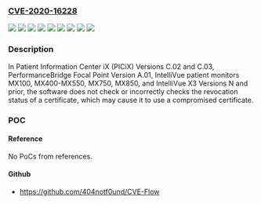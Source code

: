 ### [CVE-2020-16228](https://cve.mitre.org/cgi-bin/cvename.cgi?name=CVE-2020-16228)
![](https://img.shields.io/static/v1?label=Product&message=IntelliVue%20X3&color=blue)
![](https://img.shields.io/static/v1?label=Product&message=IntelliVue%20patient%20monitors&color=blue)
![](https://img.shields.io/static/v1?label=Product&message=Patient%20Information%20Center%20iX%20(PICiX)&color=blue)
![](https://img.shields.io/static/v1?label=Product&message=PerformanceBridge%20Focal%20Point&color=blue)
![](https://img.shields.io/static/v1?label=Version&message=%3D%20A.01%20&color=brighgreen)
![](https://img.shields.io/static/v1?label=Version&message=%3D%20C.02%20&color=brighgreen)
![](https://img.shields.io/static/v1?label=Version&message=%3D%20MX100%20&color=brighgreen)
![](https://img.shields.io/static/v1?label=Version&message=0%3C%3D%20N%20%20&color=brighgreen)
![](https://img.shields.io/static/v1?label=Vulnerability&message=CWE-299%20Improper%20Check%20for%20Certificate%20Revocation&color=brighgreen)

### Description

In Patient Information Center iX (PICiX) Versions C.02 and C.03, PerformanceBridge Focal Point Version A.01, IntelliVue patient monitors MX100, MX400-MX550, MX750, MX850, and IntelliVue X3 Versions N and prior, the software does not check or incorrectly checks the revocation status of a certificate, which may cause it to use a compromised certificate.

### POC

#### Reference
No PoCs from references.

#### Github
- https://github.com/404notf0und/CVE-Flow

